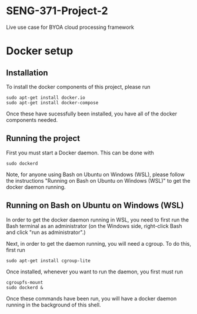 # SENG-371-Project-2
Live use case for BYOA cloud processing framework

# Docker setup

## Installation
To install the docker components of this project,
please run
``` commandline
sudo apt-get install docker.io
sudo apt-get install docker-compose
```

Once these have sucessfully been installed, you
have all of the docker components needed.

## Running the project
First you must start a Docker daemon. This
can be done with
``` commandline
sudo dockerd
```
Note, for anyone using Bash on Ubuntu on Windows
(WSL), please follow the instructions "Running
on Bash on Ubuntu on Windows (WSL)" to
get the docker daemon running.



## Running on Bash on Ubuntu on Windows (WSL)
In order to get the docker daemon running in WSL,
you need to first run the Bash terminal as an administrator
(on the Windows side, right-click Bash and click "run
as administrator".)

Next, in order to get the daemon running, you will need
a cgroup. To do this, first run
``` commandline
sudo apt-get install cgroup-lite
```
Once installed, whenever you want to run the daemon, you
first must run
``` commandline
cgroupfs-mount
sudo dockerd &
```

Once these commands have been run, you will have a docker
daemon running in the background of this shell.
